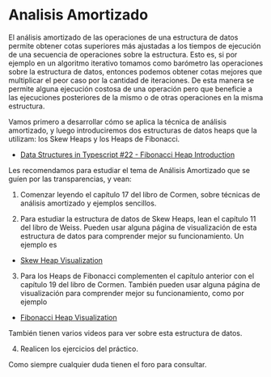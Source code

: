 # Analisis Amortizado

El análisis amortizado de las operaciones de una estructura de datos permite 
obtener cotas superiores más ajustadas a los tiempos de ejecución de una 
secuencia de operaciones sobre la estructura. Esto es, si por ejemplo en un 
algoritmo iterativo tomamos como barómetro las operaciones sobre la estructura 
de datos, entonces podemos obtener cotas mejores que multiplicar el peor caso 
por la cantidad de iteraciones. De esta manera se permite alguna ejecución 
costosa de una operación pero que beneficie a las ejecuciones posteriores de 
la mismo o de otras operaciones en la misma estructura.

Vamos primero a desarrollar cómo se aplica la técnica de análisis amortizado, y 
luego introduciremos dos estructuras de datos heaps que la utilizam: los Skew 
Heaps y los Heaps de Fibonacci.

- [Data Structures in Typescript #22 - Fibonacci Heap Introduction](https://www.youtube.com/watch?v=E_AgyAI8lsc)

Les recomendamos para estudiar el tema de Análisis Amortizado que se guíen por 
las transparencias, y vean:

1) Comenzar leyendo el capítulo 17 del libro de Cormen, sobre técnicas de 
análisis amortizado y ejemplos sencillos.

2) Para estudiar la estructura de datos de Skew Heaps, lean el capítulo 11 del 
libro de Weiss. Pueden usar alguna página de visualización de esta estructura de 
datos para comprender mejor su funcionamiento. Un ejemplo es

- [Skew Heap Visualization](https://www.cs.usfca.edu/~galles/visualization/SkewHeap.html)

3) Para los Heaps de Fibonacci complementen el capítulo anterior con el capítulo 
19 del libro de Cormen. También pueden usar alguna página de visualización para 
comprender mejor su funcionamiento, como por ejemplo

- [Fibonacci Heap Visualization](https://www.cs.usfca.edu/~galles/visualization/FibonacciHeap.html)

También tienen varios videos para ver sobre esta estructura de datos.

4) Realicen los ejercicios del práctico.

Como siempre cualquier duda tienen el foro para consultar. 
